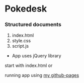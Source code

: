 # Pokedesk

### Structured documents

1. index.html
2. style.css
3. script.js

* App uses jQuery library

start with index.html or

running app using [my github-pages](http://olerika.github.io/pokedesk/)

